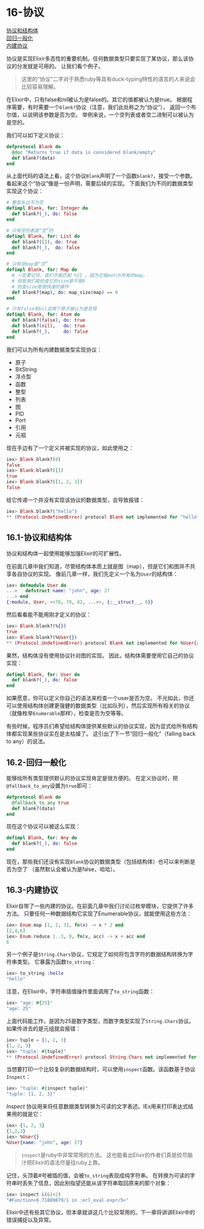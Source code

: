 16-协议
========
[协议和结构体](#161-%E5%8D%8F%E8%AE%AE%E5%92%8C%E7%BB%93%E6%9E%84%E4%BD%93)    
[回归一般化](#)    
[内建协议](#163-%E5%86%85%E5%BB%BA%E5%8D%8F%E8%AE%AE)    

协议是实现Elixir多态性的重要机制。任何数据类型只要实现了某协议，那么该协议的分发就是可用的。
让我们看个例子。

>这里的“协议”二字对于熟悉ruby等具有duck-typing特性的语言的人来说会比较容易理解。

在Elixir中，只有false和nil被认为是false的。其它的值都被认为是true。
根据程序需要，有时需要一个```blank?```协议（注意，我们此处称之为“协议”），
返回一个布尔值，以说明该参数是否为空。
举例来说，一个空列表或者空二进制可以被认为是空的。

我们可以如下定义协议：
```elixir
defprotocol Blank do
  @doc "Returns true if data is considered blank/empty"
  def blank?(data)
end
```

从上面代码的语法上看，这个协议```Blank```声明了一个函数```blank?```，接受一个参数。
看起来这个“协议”像是一份声明，需要后续的实现。
下面我们为不同的数据类型实现这个协议：
```elixir
# 整型永远不为空
defimpl Blank, for: Integer do
  def blank?(_), do: false
end

# 只有空列表是“空”的
defimpl Blank, for: List do
  def blank?([]), do: true
  def blank?(_),  do: false
end

# 只有空map是“空”
defimpl Blank, for: Map do
  # 一定要记住，我们不能匹配 %{} ，因为它能match所有的map。
  # 但是我们能检查它的size是不是0
  # 检查size是很快速的操作
  def blank?(map), do: map_size(map) == 0
end

# 只有false和nil这两个原子被认为是空得
defimpl Blank, for: Atom do
  def blank?(false), do: true
  def blank?(nil),   do: true
  def blank?(_),     do: false
end
```

我们可以为所有内建数据类型实现协议：
  - 原子
  - BitString
  - 浮点型
  - 函数
  - 整型
  - 列表
  - 图
  - PID
  - Port
  - 引用
  - 元祖

现在手边有了一个定义并被实现的协议，如此使用之：
```elixir
iex> Blank.blank?(0)
false
iex> Blank.blank?([])
true
iex> Blank.blank?([1, 2, 3])
false
```

给它传递一个并没有实现该协议的数据类型，会导致报错：
```elixir
iex> Blank.blank?("hello")
** (Protocol.UndefinedError) protocol Blank not implemented for "hello"
```

## 16.1-协议和结构体
协议和结构体一起使用能够加强Elixir的可扩展性。    

在前面几章中我们知道，尽管结构体本质上就是图（map），但是它们和图并不共享各自协议的实现。
像前几章一样，我们先定义一个名为```User```的结构体：
```elixir
iex> defmodule User do
...>   defstruct name: "john", age: 27
...> end
{:module, User, <<70, 79, 82, ...>>, {:__struct__, 0}}
```
然后看看能不能用刚才定义的协议：
```elixir
iex> Blank.blank?(%{})
true
iex> Blank.blank?(%User{})
** (Protocol.UndefinedError) protocol Blank not implemented for %User{age: 27, name: "john"}
```

果然，结构体没有使用协议针对图的实现。
因此，结构体需要使用它自己的协议实现：
```elixir
defimpl Blank, for: User do
  def blank?(_), do: false
end
```

如果愿意，你可以定义你自己的语法来检查一个user是否为空。
不光如此，你还可以使用结构体创建更强健的数据类型（比如队列），然后实现所有相关的协议
（就像枚举```Enumerable```那样），检查是否为空等等。

有些时候，程序员们希望给结构体提供某些默认的协议实现，因为显式给所有结构体都实现某些协议实在是太枯燥了。
这引出了下一节“回归一般化”（falling back to any）的说法。

## 16.2-回归一般化
能够给所有类型提供默认的协议实现肯定是很方便的。
在定义协议时，把```@fallback_to_any```设置为```true```即可：
```elixir
defprotocol Blank do
  @fallback_to_any true
  def blank?(data)
end
```
现在这个协议可以被这么实现：
```elixir
defimpl Blank, for: Any do
  def blank?(_), do: false
end
```

现在，那些我们还没有实现```Blank```协议的数据类型（包括结构体）也可以来判断是否为空了
（虽然默认会被认为是false，哈哈）。

## 16.3-内建协议
Elixir自带了一些内建的协议。在前面几章中我们讨论过枚举模块，它提供了许多方法。
只要任何一种数据结构它实现了Enumerable协议，就能使用这些方法：

```elixir
iex> Enum.map [1, 2, 3], fn(x) -> x * 2 end
[2,4,6]
iex> Enum.reduce 1..3, 0, fn(x, acc) -> x + acc end
6
```

另一个例子是```String.Chars```协议，它规定了如何将包含字符的数据结构转换为字符串类型。
它暴露为函数```to_string```：
```elixir
iex> to_string :hello
"hello"
```

注意，在Elixir中，字符串插值操作里面调用了```to_string```函数：
```elixir
iex> "age: #{25}"
"age: 25"
```
上面代码能工作，是因为25是数字类型，而数字类型实现了```String.Chars```协议。
如果传进去的是元组就会报错：
```elixir
iex> tuple = {1, 2, 3}
{1, 2, 3}
iex> "tuple: #{tuple}"
** (Protocol.UndefinedError) protocol String.Chars not implemented for {1, 2, 3}
```

当想要打印一个比较复杂的数据结构时，可以使用```inspect```函数。该函数基于协议```Inspect```：
```elixir
iex> "tuple: #{inspect tuple}"
"tuple: {1, 2, 3}"
```

_Inspect_ 协议用来将任意数据类型转换为可读的文字表述。IEx用来打印表达式结果用的就是它：
```elixir
iex> {1, 2, 3}
{1,2,3}
iex> %User{}
%User{name: "john", age: 27}
```

>```inspect```是ruby中非常常用的方法。
这也能看出Elixir的作者们真是绞尽脑汁把Elixir的语法尽量往ruby上靠。

记住，头顶着#号被插的值，会被```to_string```表现成纯字符串。
在转换为可读的字符串时丢失了信息，因此别指望还能从该字符串取回原来的那个对象：
```elixir
iex> inspect &(&1+2)
"#Function<6.71889879/1 in :erl_eval.expr/5>"
```

Elixir中还有些其它协议，但本章就讲这几个比较常用的。下一章将讲讲Elixir中的错误捕捉以及异常。
